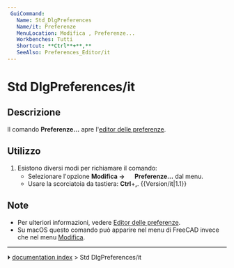 ```yaml
---
 GuiCommand:
   Name: Std_DlgPreferences
   Name/it: Preferenze
   MenuLocation: Modifica , Preferenze...
   Workbenches: Tutti
   Shortcut: **Ctrl**+**,**
   SeeAlso: Preferences_Editor/it
---
```


# Std DlgPreferences/it



## Descrizione

Il comando **Preferenze\...** apre l\'[editor delle preferenze](Preferences_Editor/it.md).



## Utilizzo

1.  Esistono diversi modi per richiamare il comando:
    -   Selezionare l\'opzione **Modifica → <img src="images/Std_DlgPreferences.svg" width=16px> Preferenze...** dal menu.
    -   Usare la scorciatoia da tastiera: **Ctrl**+**,**. {{Version/it|1.1}}



## Note

-   Per ulteriori informazioni, vedere [Editor delle preferenze](Preferences_Editor/it.md).
-   Su macOS questo comando può apparire nel menu di FreeCAD invece che nel menu [Modifica](Std_Edit_Menu/it.md).



---
⏵ [documentation index](../README.md) > Std DlgPreferences/it
